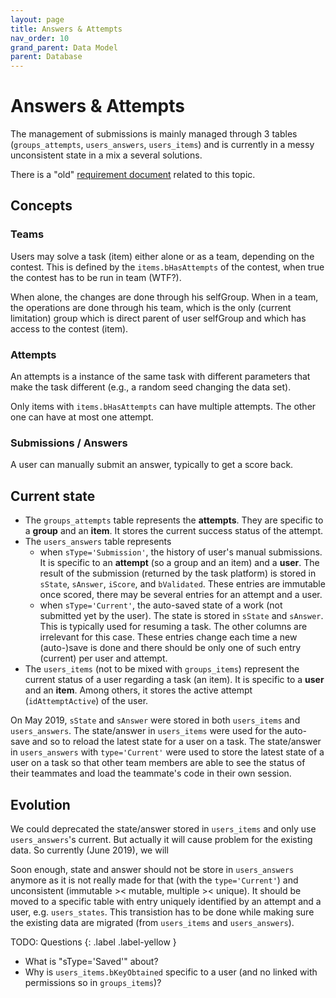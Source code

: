 ```yaml
---
layout: page
title: Answers & Attempts
nav_order: 10
grand_parent: Data Model
parent: Database
---
```


# Answers & Attempts

The management of submissions is mainly managed through 3 tables (`groups_attempts`, `users_answers`, `users_items`) and is currently in a messy unconsistent state in a mix a several solutions.

There is a "old" [requirement document](https://docs.google.com/document/d/19B-Bsab8ZaR72nhXIc8Tg6gvUX25C1HNu-BmctEQjdw/edit?usp=sharing) related to this topic.

## Concepts

### Teams
Users may solve a task (item) either alone or as a team, depending on the contest. This is defined by the `items.bHasAttempts` of the contest, when true the contest has to be run in team (WTF?).

When alone, the changes are done through his selfGroup. When in a team, the operations are done through his team, which is the only (current limitation) group which is direct parent of user selfGroup and which has access to the contest (item).

### Attempts

An attempts is a instance of the same task with different parameters that make the task different (e.g., a random seed changing the data set).

Only items with `items.bHasAttempts` can have multiple attempts. The other one can have at most one attempt.

### Submissions / Answers

A user can manually submit an answer, typically to get a score back.

## Current state

* The `groups_attempts` table represents the **attempts**. They are specific to a **group** and an **item**. It stores the current success status of the attempt.
* The `users_answers` table represents
  - when `sType='Submission'`, the history of user's manual submissions. It is specific to an **attempt** (so a group and an item) and a **user**. The result of the submission (returned by the task platform) is stored in `sState`, `sAnswer`, `iScore`, and `bValidated`. These entries are immutable once scored, there may be several entries for an attempt and a user.
  - when `sType='Current'`, the auto-saved state of a work (not submitted yet by the user). The state is stored in `sState` and `sAnswer`. This is typically used for resuming a task. The other columns are irrelevant for this case. These entries change each time a new (auto-)save is done and there should be only one of such entry (current) per user and attempt.
* The `users_items` (not to be mixed with `groups_items`) represent the current status of a user regarding a task (an item). It is specific to a **user** and an **item**. Among others, it stores the active attempt (`idAttemptActive`) of the user.

On May 2019, `sState` and `sAnswer` were stored in both `users_items` and `users_answers`. The state/answer in `users_items` were used for the auto-save and so to reload the latest state for a user on a task. The state/answer in `users_answers` with `type='Current'` were used to store the latest state of a user on a task so that other team members are able to see the status of their teammates and load the teammate's code in their own session.

## Evolution

We could deprecated the state/answer stored in `users_items` and only use `users_answers`'s current. But actually it will cause problem for the existing data. So currently (June 2019), we will

Soon enough, state and answer should not be store in `users_answers` anymore as it is not really made for that (with the `type='Current'`) and unconsistent (immutable >< mutable, multiple >< unique). It should be moved to a specific table with entry uniquely identified by an attempt and a user, e.g. `users_states`. This transistion has to be done while making sure the existing data are migrated (from `users_items` and `users_answers`).

TODO: Questions
{: .label .label-yellow }

* What is "sType='Saved'" about?
* Why is `users_items.bKeyObtained` specific to a user (and no linked with permissions so in `groups_items`)?
